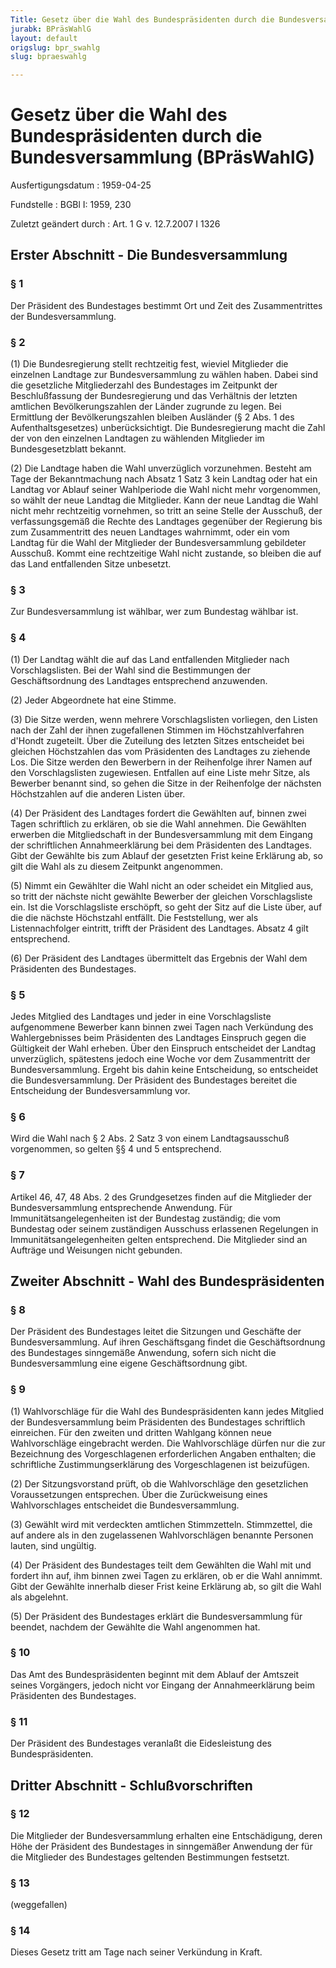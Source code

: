 ```yaml
---
Title: Gesetz über die Wahl des Bundespräsidenten durch die Bundesversammlung
jurabk: BPräsWahlG
layout: default
origslug: bpr_swahlg
slug: bpraeswahlg

---
```


# Gesetz über die Wahl des Bundespräsidenten durch die Bundesversammlung (BPräsWahlG)

Ausfertigungsdatum
:   1959-04-25

Fundstelle
:   BGBl I: 1959, 230

Zuletzt geändert durch
:   Art. 1 G v. 12.7.2007 I 1326

## Erster Abschnitt - Die Bundesversammlung

### § 1

Der Präsident des Bundestages bestimmt Ort und Zeit des
Zusammentrittes der Bundesversammlung.

### § 2

(1) Die Bundesregierung stellt rechtzeitig fest, wieviel Mitglieder
die einzelnen Landtage zur Bundesversammlung zu wählen haben. Dabei
sind die gesetzliche Mitgliederzahl des Bundestages im Zeitpunkt der
Beschlußfassung der Bundesregierung und das Verhältnis der letzten
amtlichen Bevölkerungszahlen der Länder zugrunde zu legen. Bei
Ermittlung der Bevölkerungszahlen bleiben Ausländer (§ 2 Abs. 1 des
Aufenthaltsgesetzes) unberücksichtigt. Die Bundesregierung macht die
Zahl der von den einzelnen Landtagen zu wählenden Mitglieder im
Bundesgesetzblatt bekannt.

(2) Die Landtage haben die Wahl unverzüglich vorzunehmen. Besteht am
Tage der Bekanntmachung nach Absatz 1 Satz
3              kein Landtag oder hat ein Landtag vor Ablauf seiner
Wahlperiode die Wahl nicht mehr vorgenommen, so wählt der neue Landtag
die Mitglieder. Kann der neue Landtag die Wahl nicht mehr rechtzeitig
vornehmen, so tritt an seine Stelle der Ausschuß, der verfassungsgemäß
die Rechte des Landtages gegenüber der Regierung bis zum Zusammentritt
des neuen Landtages wahrnimmt, oder ein vom Landtag für die Wahl der
Mitglieder der Bundesversammlung gebildeter Ausschuß. Kommt eine
rechtzeitige Wahl nicht zustande, so bleiben die auf das Land
entfallenden Sitze unbesetzt.

### § 3

Zur Bundesversammlung ist wählbar, wer zum Bundestag wählbar ist.

### § 4

(1) Der Landtag wählt die auf das Land entfallenden Mitglieder nach
Vorschlagslisten. Bei der Wahl sind die Bestimmungen der
Geschäftsordnung des Landtages entsprechend anzuwenden.

(2) Jeder Abgeordnete hat eine Stimme.

(3) Die Sitze werden, wenn mehrere Vorschlagslisten vorliegen, den
Listen nach der Zahl der ihnen zugefallenen Stimmen im
Höchstzahlverfahren d'Hondt zugeteilt. Über die Zuteilung des letzten
Sitzes entscheidet bei gleichen Höchstzahlen das vom Präsidenten des
Landtages zu ziehende Los. Die Sitze werden den Bewerbern in der
Reihenfolge ihrer Namen auf den Vorschlagslisten zugewiesen. Entfallen
auf eine Liste mehr Sitze, als Bewerber benannt sind, so gehen die
Sitze in der Reihenfolge der nächsten Höchstzahlen auf die anderen
Listen über.

(4) Der Präsident des Landtages fordert die Gewählten auf, binnen zwei
Tagen schriftlich zu erklären, ob sie die Wahl annehmen. Die Gewählten
erwerben die Mitgliedschaft in der Bundesversammlung mit dem Eingang
der schriftlichen Annahmeerklärung bei dem Präsidenten des Landtages.
Gibt der Gewählte bis zum Ablauf der gesetzten Frist keine Erklärung
ab, so gilt die Wahl als zu diesem Zeitpunkt angenommen.

(5) Nimmt ein Gewählter die Wahl nicht an oder scheidet ein Mitglied
aus, so tritt der nächste nicht gewählte Bewerber der gleichen
Vorschlagsliste ein. Ist die Vorschlagsliste erschöpft, so geht der
Sitz auf die Liste über, auf die die nächste Höchstzahl entfällt. Die
Feststellung, wer als Listennachfolger eintritt, trifft der Präsident
des Landtages. Absatz 4 gilt entsprechend.

(6) Der Präsident des Landtages übermittelt das Ergebnis der Wahl dem
Präsidenten des Bundestages.

### § 5

Jedes Mitglied des Landtages und jeder in eine Vorschlagsliste
aufgenommene Bewerber kann binnen zwei Tagen nach Verkündung des
Wahlergebnisses beim Präsidenten des Landtages Einspruch gegen die
Gültigkeit der Wahl erheben. Über den Einspruch entscheidet der
Landtag unverzüglich, spätestens jedoch eine Woche vor dem
Zusammentritt der Bundesversammlung. Ergeht bis dahin keine
Entscheidung, so entscheidet die Bundesversammlung. Der Präsident des
Bundestages bereitet die Entscheidung der Bundesversammlung vor.

### § 6

Wird die Wahl nach § 2 Abs. 2 Satz 3 von einem Landtagsausschuß
vorgenommen, so gelten §§ 4 und 5 entsprechend.

### § 7

Artikel 46, 47, 48 Abs. 2 des Grundgesetzes finden auf die Mitglieder
der Bundesversammlung entsprechende Anwendung. Für
Immunitätsangelegenheiten ist der Bundestag zuständig; die vom
Bundestag oder seinem zuständigen Ausschuss erlassenen Regelungen in
Immunitätsangelegenheiten gelten entsprechend. Die Mitglieder sind an
Aufträge und Weisungen nicht gebunden.

## Zweiter Abschnitt - Wahl des Bundespräsidenten

### § 8

Der Präsident des Bundestages leitet die Sitzungen und Geschäfte der
Bundesversammlung. Auf ihren Geschäftsgang findet die Geschäftsordnung
des Bundestages sinngemäße Anwendung, sofern sich nicht die
Bundesversammlung eine eigene Geschäftsordnung gibt.

### § 9

(1) Wahlvorschläge für die Wahl des Bundespräsidenten kann jedes
Mitglied der Bundesversammlung beim Präsidenten des Bundestages
schriftlich einreichen. Für den zweiten und dritten Wahlgang können
neue Wahlvorschläge eingebracht werden. Die Wahlvorschläge dürfen nur
die zur Bezeichnung des Vorgeschlagenen erforderlichen Angaben
enthalten; die schriftliche Zustimmungserklärung des Vorgeschlagenen
ist beizufügen.

(2) Der Sitzungsvorstand prüft, ob die Wahlvorschläge den gesetzlichen
Voraussetzungen entsprechen. Über die Zurückweisung eines
Wahlvorschlages entscheidet die Bundesversammlung.

(3) Gewählt wird mit verdeckten amtlichen Stimmzetteln. Stimmzettel,
die auf andere als in den zugelassenen Wahlvorschlägen benannte
Personen lauten, sind ungültig.

(4) Der Präsident des Bundestages teilt dem Gewählten die Wahl mit und
fordert ihn auf, ihm binnen zwei Tagen zu erklären, ob er die Wahl
annimmt. Gibt der Gewählte innerhalb dieser Frist keine Erklärung ab,
so gilt die Wahl als abgelehnt.

(5) Der Präsident des Bundestages erklärt die Bundesversammlung für
beendet, nachdem der Gewählte die Wahl angenommen hat.

### § 10

Das Amt des Bundespräsidenten beginnt mit dem Ablauf der Amtszeit
seines Vorgängers, jedoch nicht vor Eingang der Annahmeerklärung beim
Präsidenten des Bundestages.

### § 11

Der Präsident des Bundestages veranlaßt die Eidesleistung des
Bundespräsidenten.

## Dritter Abschnitt - Schlußvorschriften

### § 12

Die Mitglieder der Bundesversammlung erhalten eine Entschädigung,
deren Höhe der Präsident des Bundestages in sinngemäßer Anwendung der
für die Mitglieder des Bundestages geltenden Bestimmungen festsetzt.

### § 13

(weggefallen)

### § 14

Dieses Gesetz tritt am Tage nach seiner Verkündung in Kraft.

